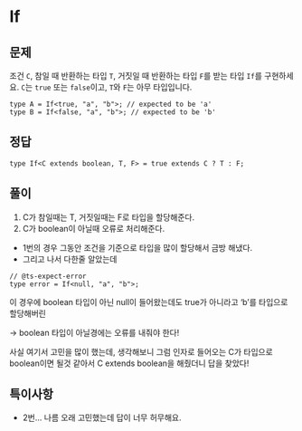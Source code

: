 # If

## 문제

조건 `C`, 참일 때 반환하는 타입 `T`, 거짓일 때 반환하는 타입 `F`를 받는 타입 `If`를 구현하세요. `C`는 `true` 또는 `false`이고, `T`와 `F`는 아무 타입입니다.

```tsx
type A = If<true, "a", "b">; // expected to be 'a'
type B = If<false, "a", "b">; // expected to be 'b'
```

## 정답

```tsx
type If<C extends boolean, T, F> = true extends C ? T : F;
```

## 풀이

1. C가 참일때는 T, 거짓일때는 F로 타입을 할당해준다.
2. C가 boolean이 아닐때 오류로 처리해준다.

- 1번의 경우 그동안 조건을 기준으로 타입을 많이 할당해서 금방 해냈다.
- 그리고 나서 다한줄 알았는데

```tsx
// @ts-expect-error
type error = If<null, "a", "b">;
```

이 경우에 boolean 타입이 아닌 null이 들어왔는데도 true가 아니라고 ‘b’를 타입으로 할당해버린

→ boolean 타입이 아닐경에는 오류를 내줘야 한다!

사실 여기서 고민을 많이 했는데, 생각해보니 그럼 인자로 들어오는 C가 타입으로 boolean이면 될것 같아서 C extends boolean을 해줬더니 답을 찾았다!

## 특이사항

- 2번… 나름 오래 고민했는데 답이 너무 허무해요.

